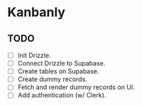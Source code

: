 # Kanbanly

## TODO

- [ ] Init Drizzle.
- [ ] Connect Drizzle to Supabase.
- [ ] Create tables on Supabase.
- [ ] Create dummy records.
- [ ] Fetch and render dummy records on UI.
- [ ] Add authentication (w/ Clerk).